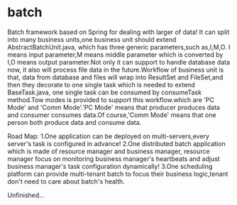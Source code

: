 # batch
Batch framework based on Spring for dealing with larger of data!
It can split into many business units,one business unit should extend AbstractBatchUnit.java,
which has three generic parameters,such as,I,M,O. I means input parameter,M means middle parameter
which is converted by I,O means output parameter.Not only it can support to handle database data now,
it also will process file data in the future.Workflow of business unit is that, data from database and
files will wrap into ResultSet and FileSet,and then they decorate to one single task which is needed to
extend BaseTask.java, one single task can be consumed by consumeTask method.Tow modes is provided to
support this workflow.which are 'PC Mode' and 'Comm Mode'.'PC Mode' means that producer produces data
and consumer consumes data.Of course,'Comm Mode' means that one person both produce data and consume data.

Road Map:
1.One application can be deployed on multi-servers,every server's task is configured in advance!
2.One distributed batch application which is made of resource manager and business manager,
resource manager focus on monitoring business manager's heartbeats and adjust business manager's task
configuration dynamically!
3.One scheduling platform can provide multi-tenant batch to focus their business logic,tenant don't
need to care about batch's health.

Unfinished...






